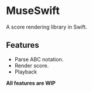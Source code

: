 # MuseSwift

A score rendering library in Swift.

## Features

- Parse ABC notation.
- Render score.
- Playback

**All features are WIP**
